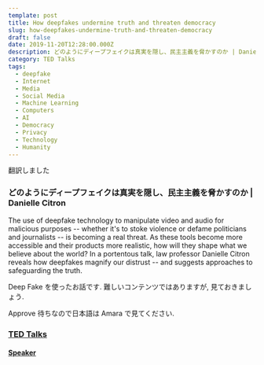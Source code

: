 ```yaml
---
template: post
title: How deepfakes undermine truth and threaten democracy
slug: how-deepfakes-undermine-truth-and-threaten-democracy
draft: false
date: 2019-11-20T12:28:00.000Z
description: どのようにディープフェイクは真実を隠し、民主主義を脅かすのか | Danielle Citron
category: TED Talks
tags:
  - deepfake
  - Internet
  - Media
  - Social Media
  - Machine Learning
  - Computers
  - AI
  - Democracy
  - Privacy
  - Technology
  - Humanity
---
```


翻訳しました

### どのようにディープフェイクは真実を隠し、民主主義を脅かすのか | Danielle Citron

The use of deepfake technology to manipulate video and audio for malicious purposes -- whether it's to stoke violence or defame politicians and journalists -- is becoming a real threat. As these tools become more accessible and their products more realistic, how will they shape what we believe about the world? In a portentous talk, law professor Danielle Citron reveals how deepfakes magnify our distrust -- and suggests approaches to safeguarding the truth.

Deep Fake を使ったお話です. 難しいコンテンツではありますが, 見ておきましょう.

Approve 待ちなので日本語は Amara で見てください.

### [TED Talks](https://www.ted.com/talks/danielle_citron_how_deepfakes_undermine_truth_and_threaten_democracy/up-next)

#### [Speaker](https://www.ted.com/speakers/danielle_citron)
